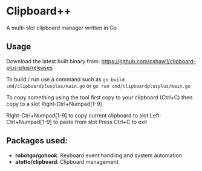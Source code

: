 # Clipboard++
A multi-slot clipboard manager written in Go

## Usage

Download the latest built binary from: https://github.com/oshaw1/clipboard-plus-plus/releases

To build / run use a command such as `go build cmd/clipboardplusplus/main.go` or `go run cmd/clipboardplusplus/main.go`

To copy something using the tool first copy to your clipboard (Ctrl+C) then copy to a slot Right-Ctrl+Numpad[1-9]

Right-Ctrl+Numpad[1-9] to copy current clipboard to slot
Left-Ctrl+Numpad[1-9] to paste from slot
Press Ctrl+C to exit

## Packages used:
- **robotgo/gohook**: Keyboard event handling and system automation
- **atotto/clipboard**: Clipboard management
